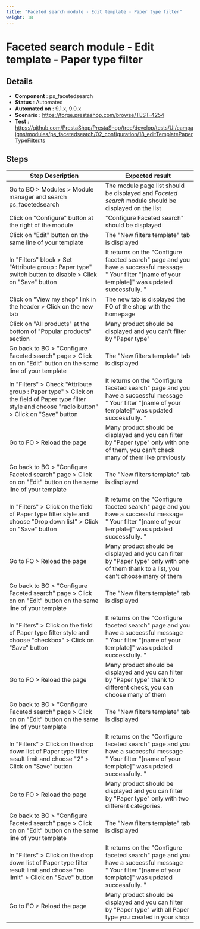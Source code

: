 ```yaml
---
title: "Faceted search module - Edit template - Paper type filter"
weight: 18
---
```


# Faceted search module - Edit template - Paper type filter
## Details
* **Component** : ps_facetedsearch
* **Status** : Automated
* **Automated on** : 9.1.x, 9.0.x
* **Scenario** : https://forge.prestashop.com/browse/TEST-4254
* **Test** : https://github.com/PrestaShop/PrestaShop/tree/develop/tests/UI/campaigns/modules/ps_facetedsearch/02_configuration/18_editTemplatePaperTypeFilter.ts

## Steps
| Step Description | Expected result |
| ----- | ----- |
| Go to BO > Modules > Module manager and search ps_facetedsearch | The module page list should be displayed and *Faceted search* module should be displayed on the list |
| Click on "Configure" button at the right of the module | "Configure Faceted search" should be displayed |
| Click on "Edit" button on the same line of your template | The "New filters template" tab is displayed |
| In "Filters" block > Set "Attribute group : Paper type" switch button to disable > Click on "Save" button | It returns on the "Configure faceted search" page and you have a successful message " Your filter "[name of your template]" was updated successfully. " |
| Click on "View my shop" link in the header > Click on the new tab | The new tab is displayed the FO of the shop with the homepage |
| Click on "All products" at the bottom of "Popular products" section | Many product should be displayed and you can't filter by "Paper type" |
| Go back to BO > "Configure Faceted search" page > Click on on "Edit" button on the same line of your template | The "New filters template" tab is displayed |
| In "Filters" > Check "Attribute group : Paper type" > Click on the field of Paper type filter style and choose "radio button" > Click on "Save" button | It returns on the "Configure faceted search" page and you have a successful message " Your filter "[name of your template]" was updated successfully. " |
| Go to FO > Reload the page | Many product should be displayed and you can filter by "Paper type" only with one of them, you can't check many of them like previously |
| Go back to BO > "Configure Faceted search" page > Click on on "Edit" button on the same line of your template | The "New filters template" tab is displayed |
| In "Filters" > Click on the field of Paper type filter style and choose "Drop down list" > Click on "Save" button | It returns on the "Configure faceted search" page and you have a successful message " Your filter "[name of your template]" was updated successfully. " |
| Go to FO > Reload the page | Many product should be displayed and you can filter by "Paper type" only with one of them thank to a list, you can't choose many of them |
| Go back to BO > "Configure Faceted search" page > Click on on "Edit" button on the same line of your template | The "New filters template" tab is displayed |
| In "Filters" > Click on the field of Paper type filter style and choose "checkbox" > Click on "Save" button | It returns on the "Configure faceted search" page and you have a successful message " Your filter "[name of your template]" was updated successfully. " |
| Go to FO > Reload the page | Many product should be displayed and you can filter by "Paper type" thank to different check, you can choose many of them |
| Go back to BO > "Configure Faceted search" page > Click on on "Edit" button on the same line of your template | The "New filters template" tab is displayed |
| In "Filters" > Click on the drop down list of Paper type filter result limit and choose "2" > Click on "Save" button | It returns on the "Configure faceted search" page and you have a successful message " Your filter "[name of your template]" was updated successfully. " |
| Go to FO > Reload the page | Many product should be displayed and you can filter by "Paper type" only with two different categories. |
| Go back to BO > "Configure Faceted search" page > Click on on "Edit" button on the same line of your template | The "New filters template" tab is displayed |
| In "Filters" > Click on the drop down list of Paper type filter result limit and choose "no limit" > Click on "Save" button | It returns on the "Configure faceted search" page and you have a successful message " Your filter "[name of your template]" was updated successfully. " |
| Go to FO > Reload the page | Many product should be displayed and you can filter by "Paper type" with all Paper type you created in your shop |
